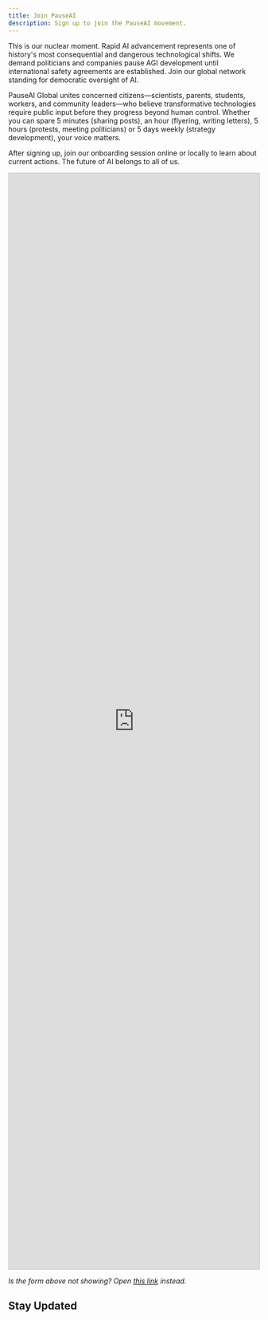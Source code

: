 ```yaml
---
title: Join PauseAI
description: Sign up to join the PauseAI movement.
---
```


This is our nuclear moment.
Rapid AI advancement represents one of history's most consequential and dangerous technological shifts.
We demand politicians and companies pause AGI development until international safety agreements are established.
Join our global network standing for democratic oversight of AI.

PauseAI Global unites concerned citizens—scientists, parents, students, workers, and community leaders—who believe transformative technologies require public input before they progress beyond human control.
Whether you can spare 5 minutes (sharing posts), an hour (flyering, writing letters), 5 hours (protests, meeting politicians) or 5 days weekly (strategy development), your voice matters.

After signing up, join our onboarding session online or locally to learn about current actions.
The future of AI belongs to all of us.

<iframe 
    class="airtable-embed" 
    src="https://airtable.com/embed/appWPTGqZmUcs3NWu/pag7ztLh27Omj5s2n/form" 
    frameborder="0" 
    onmousewheel="" 
    width="100%" 
    height="2200" 
    style="background: transparent; border: 1px solid #ccc;">
</iframe>

_Is the form above not showing? Open [this link](https://airtable.com/embed/appWPTGqZmUcs3NWu/pag7ztLh27Omj5s2n/form) instead._

<script>
import NewsletterSignup from '$lib/components/NewsletterSignup.svelte';
</script>

## Stay Updated

<NewsletterSignup />
